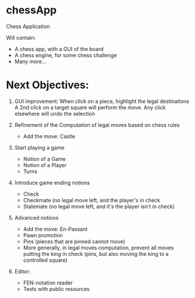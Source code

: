 # chessApp
Chess Application

Will contain:

- A chess app, with a GUI of the board
- A chess engine, for some chess challenge
- Many more...

# Next Objectives:

1) GUI improvement: When click on a piece, highlight the legal destinations
A 2nd click on a target square will perform the move. Any click elsewhere will undo the selection

2) Refinement of the Computation of legal moves based on chess rules
    - Add the move: Castle

3) Start playing a game
   - Notion of a Game
   - Notion of a Player
   - Turns

4) Introduce game ending notions
   - Check
   - Checkmate (no legal move left, and the player's in check
   - Stalemate (no legal move left, and it's the player isn't in check)

5) Advanced notions
   - Add the move: En-Passant
   - Pawn promotion
   - Pins (pieces that are pinned cannot move)
   - More generally, in legal moves computation, prevent all moves putting the king in check
       (pins, but also moving the king to a controlled square)

6) Editor:

   - FEN-notation reader
   - Tests with public resources